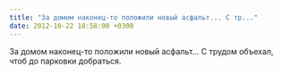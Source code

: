 ```yaml
---
title: "За домом наконец-то положили новый асфальт... С тр..."
date: 2012-10-22 18:58:00 +0300
---
```


За домом наконец-то положили новый асфальт... С трудом объехал, чтоб до парковки добраться.

